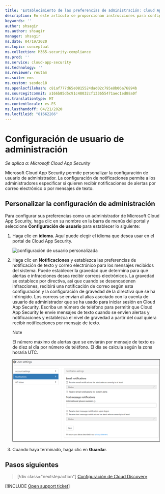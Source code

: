 ```yaml
---
title: 'Establecimiento de las preferencias de administración: Cloud App Security | Microsoft Docs'
description: En este artículo se proporcionan instrucciones para configurar las preferencias de administración en Cloud App Security.
keywords: ''
author: shsagir
ms.author: shsagir
manager: shsagir
ms.date: 04/19/2020
ms.topic: conceptual
ms.collection: M365-security-compliance
ms.prod: ''
ms.service: cloud-app-security
ms.technology: ''
ms.reviewer: reutam
ms.suite: ems
ms.custom: seodec18
ms.openlocfilehash: c81af777d65e0815524dad02c795e8b06a76894b
ms.sourcegitcommit: a166b85d5c91c48032cf133655471aec1ed88a0f
ms.translationtype: MT
ms.contentlocale: es-ES
ms.lasthandoff: 04/21/2020
ms.locfileid: "81662266"
---
```

# <a name="admin-user-settings"></a>Configuración de usuario de administración

*Se aplica a: Microsoft Cloud App Security*

Microsoft Cloud App Security permite personalizar la configuración de usuario de administrador. La configuración de notificaciones permite a los administradores especificar si quieren recibir notificaciones de alertas por correo electrónico o por mensajes de texto.

## <a name="customize-your-admin-settings"></a><a name="Adminsettings"></a>Personalizar la configuración de administración

Para configurar sus preferencias como un administrador de Microsoft Cloud App Security, haga clic en su nombre en la barra de menús del portal y seleccione **Configuración de usuario** para establecer lo siguiente:

1. Haga clic en **idioma**. Aquí puede elegir el idioma que desea usar en el portal de Cloud App Security.

    ![configuración de usuario personalizada](media/custom-language-settings.png)

2. Haga clic en **Notificaciones** y establezca las preferencias de notificación de texto y correo electrónico para los mensajes recibidos del sistema.  Puede establecer la gravedad que determina para qué alertas e infracciones desea recibir correos electrónicos. La gravedad se establece por directiva, así que cuando se desencadenen infracciones, recibirá una notificación de correo según esta configuración y la configuración de gravedad de la directiva que se ha infringido. Los correos se envían al alias asociado con la cuenta de usuario de administrador que se ha usado para iniciar sesión en Cloud App Security. Escriba un número de teléfono para permitir que Cloud App Security le envíe mensajes de texto cuando se envíen alertas y notificaciones y establezca el nivel de gravedad a partir del cual quiera recibir notificaciones por mensaje de texto.

    > [!NOTE]
    > El número máximo de alertas que se enviarán por mensaje de texto es de diez al día por número de teléfono. El día se calcula según la zona horaria UTC.

    ![configuración de notificaciones](media/notification-settings.png)

3. Cuando haya terminado, haga clic en **Guardar**.

## <a name="next-steps"></a>Pasos siguientes

> [!div class="nextstepaction"]
> [Configuración de Cloud Discovery](set-up-cloud-discovery.md)

[!INCLUDE [Open support ticket](includes/support.md)]
